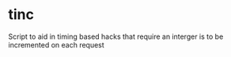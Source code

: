 # tinc
Script to aid in timing based hacks that require an interger is to be incremented on each request
